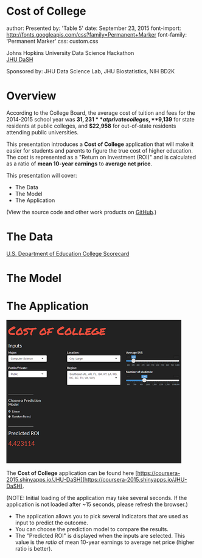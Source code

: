Cost of College
========================================================
author: Presented by: 'Table 5'
date: September 23, 2015
font-import: http://fonts.googleapis.com/css?family=Permanent+Marker
font-family: 'Permanent Marker'
css: custom.css

Johns Hopkins University Data Science Hackathon  
[JHU DaSH](http://bitly.com/jhudashboard)

Sponsored by: JHU Data Science Lab, JHU Biostatistics, NIH BD2K

Overview
========================================================

According to the College Board, the average cost of tuition and fees for the 2014-2015 school year was **$31,231** at private colleges, **$9,139** for state residents at public colleges, and **$22,958** for out-of-state residents attending public universities.

This presentation introduces a **Cost of College** application that will make it easier for students and parents to figure the true cost of higher education.  The cost is represented as a "Return on Investment (ROI)" and is calculated as a ratio of **mean 10-year earnings** to **average net price**.

This presentation will cover:

* The Data
* The Model
* The Application

(View the source code and other work products on [GitHub](https://github.com/coursera-2015/JHU-DaSH).)

The Data
========================================================

[U.S. Department of Education College Scorecard](https://collegescorecard.ed.gov/data/)

The Model
========================================================


The Application
========================================================

![App](App.png)

The **Cost of College** application can be found here [https://coursera-2015.shinyapps.io/JHU-DaSH](https://coursera-2015.shinyapps.io/JHU-DaSH).  

(NOTE: Initial loading of the application may take several seconds.  If the application is not loaded after ~15 seconds, please refresh the browser.)

* The application allows you to pick several indicators that are used as input to predict the outcome.
* You can choose the prediction model to compare the results.
* The "Predicted ROI" is displayed when the inputs are selected.  This value is the *ratio* of mean 10-year earnings to average net price (higher ratio is better).
